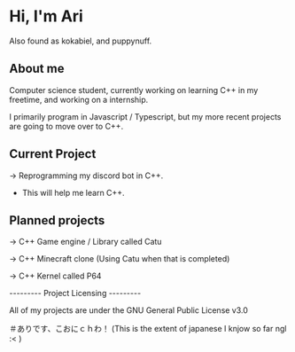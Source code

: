 # Hi, I'm Ari
Also found as kokabiel, and puppynuff.

## About me
Computer science student, currently working on learning C++ in my freetime, and working on a internship.

I primarily program in Javascript / Typescript, but my more recent projects are going to move over to C++.

## Current Project
-> Reprogramming my discord bot in C++.
* This will help me learn C++.

## Planned projects
-> C++ Game engine / Library called Catu

-> C++ Minecraft clone (Using Catu when that is completed)

-> C++ Kernel called P64

 --------- Project Licensing ---------

All of my projects are under the GNU General Public License v3.0


＃ありです、こおにｃｈわ！
(This is the extent of japanese I knjow so far ngl :< )
